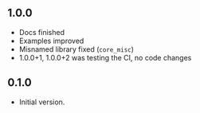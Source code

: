 ## 1.0.0

- Docs finished
- Examples improved
- Misnamed library fixed (`core_misc`)
- 1.0.0+1, 1.0.0+2 was testing the CI, no code changes

## 0.1.0

- Initial version.
